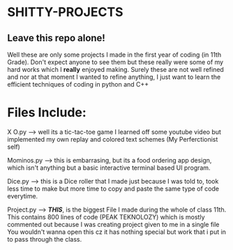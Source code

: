 # SHITTY-PROJECTS
## Leave this repo alone!



Well these are only some projects I made in the first year of coding (in 11th Grade). Don't expect anyone to see them but these really were some of my hard works which I **really** enjoyed making.
Surely these are not well refined and nor at that moment I wanted to refine anything, I just want to learn the efficient techniques of coding in python and C++

# Files Include:
X O.py --> well its a tic-tac-toe game I learned off some youtube video 
            but implemented my own replay and colored text schemes (My Perferctionist self)
            
Mominos.py --> this is embarrasing, but its a food ordering app design, 
                which isn't anything but a basic interactive terminal based UI program.
                
Dice.py --> this is a Dice roller that I made just because I was told to,
            took less time to make but more time to copy and paste the same type of code everytime.
            
Project.py --> ***THIS***, is the biggest File I made during the whole of class 11th. This contains 800 
                lines of code (PEAK TEKNOLOZY) which is mostly commented out because I was creating project given to me in a single file
                You wouldn't wanna open this cz it has nothing special but work that i put in to pass through the class.
